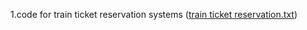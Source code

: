 1.code for train ticket reservation systems
([train ticket reservation.txt](https://github.com/Chiragrs21/c-project/files/9353892/train.ticket.reservation.txt))
